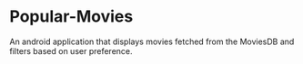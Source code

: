# Popular-Movies
An android application that displays movies fetched from the MoviesDB and filters based on user preference.
